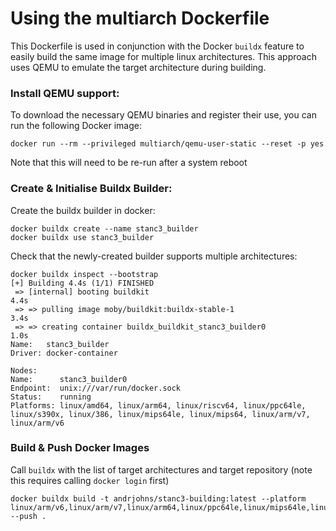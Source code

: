 # Using the multiarch Dockerfile

This Dockerfile is used in conjunction with the Docker `buildx` feature to easily build the same image for multiple linux architectures. This approach uses QEMU to emulate the target architecture during building.

### Install QEMU support:

To download the necessary QEMU binaries and register their use, you can run the following Docker image:

```
docker run --rm --privileged multiarch/qemu-user-static --reset -p yes
```

Note that this will need to be re-run after a system reboot

### Create & Initialise Buildx Builder:

Create the buildx builder in docker:

```
docker buildx create --name stanc3_builder
docker buildx use stanc3_builder
```

Check that the newly-created builder supports multiple architectures:

```
docker buildx inspect --bootstrap
[+] Building 4.4s (1/1) FINISHED                                            
 => [internal] booting buildkit                                        4.4s
 => => pulling image moby/buildkit:buildx-stable-1                     3.4s
 => => creating container buildx_buildkit_stanc3_builder0              1.0s
Name:   stanc3_builder
Driver: docker-container

Nodes:
Name:      stanc3_builder0
Endpoint:  unix:///var/run/docker.sock
Status:    running
Platforms: linux/amd64, linux/arm64, linux/riscv64, linux/ppc64le, linux/s390x, linux/386, linux/mips64le, linux/mips64, linux/arm/v7, linux/arm/v6
```

### Build & Push Docker Images

Call `buildx` with the list of target architectures and target repository (note this requires calling `docker login` first)

```
docker buildx build -t andrjohns/stanc3-building:latest --platform linux/arm/v6,linux/arm/v7,linux/arm64,linux/ppc64le,linux/mips64le,linux/s390x --push .
```